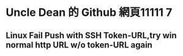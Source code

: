 # Uncle Dean 的 Github 網頁11111 7
   ## Linux Fail Push with SSH Token-URL,try win normal http URL w/o token-URL again
